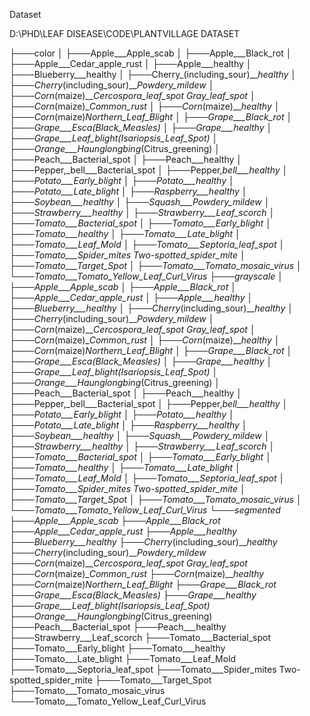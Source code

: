 Dataset

D:\PHD\LEAF DISEASE\CODE\PLANTVILLAGE DATASET

├───color
│   ├───Apple___Apple_scab
│   ├───Apple___Black_rot
│   ├───Apple___Cedar_apple_rust
│   ├───Apple___healthy
│   ├───Blueberry___healthy
│   ├───Cherry_(including_sour)___healthy
│   ├───Cherry_(including_sour)___Powdery_mildew
│   ├───Corn_(maize)___Cercospora_leaf_spot Gray_leaf_spot
│   ├───Corn_(maize)___Common_rust_
│   ├───Corn_(maize)___healthy
│   ├───Corn_(maize)___Northern_Leaf_Blight
│   ├───Grape___Black_rot
│   ├───Grape___Esca_(Black_Measles)
│   ├───Grape___healthy
│   ├───Grape___Leaf_blight_(Isariopsis_Leaf_Spot)
│   ├───Orange___Haunglongbing_(Citrus_greening)
│   ├───Peach___Bacterial_spot
│   ├───Peach___healthy
│   ├───Pepper,_bell___Bacterial_spot
│   ├───Pepper,_bell___healthy
│   ├───Potato___Early_blight
│   ├───Potato___healthy
│   ├───Potato___Late_blight
│   ├───Raspberry___healthy
│   ├───Soybean___healthy
│   ├───Squash___Powdery_mildew
│   ├───Strawberry___healthy
│   ├───Strawberry___Leaf_scorch
│   ├───Tomato___Bacterial_spot
│   ├───Tomato___Early_blight
│   ├───Tomato___healthy
│   ├───Tomato___Late_blight
│   ├───Tomato___Leaf_Mold
│   ├───Tomato___Septoria_leaf_spot
│   ├───Tomato___Spider_mites Two-spotted_spider_mite
│   ├───Tomato___Target_Spot
│   ├───Tomato___Tomato_mosaic_virus
│   └───Tomato___Tomato_Yellow_Leaf_Curl_Virus
├───grayscale
│   ├───Apple___Apple_scab
│   ├───Apple___Black_rot
│   ├───Apple___Cedar_apple_rust
│   ├───Apple___healthy
│   ├───Blueberry___healthy
│   ├───Cherry_(including_sour)___healthy
│   ├───Cherry_(including_sour)___Powdery_mildew
│   ├───Corn_(maize)___Cercospora_leaf_spot Gray_leaf_spot
│   ├───Corn_(maize)___Common_rust_
│   ├───Corn_(maize)___healthy
│   ├───Corn_(maize)___Northern_Leaf_Blight
│   ├───Grape___Black_rot
│   ├───Grape___Esca_(Black_Measles)
│   ├───Grape___healthy
│   ├───Grape___Leaf_blight_(Isariopsis_Leaf_Spot)
│   ├───Orange___Haunglongbing_(Citrus_greening)
│   ├───Peach___Bacterial_spot
│   ├───Peach___healthy
│   ├───Pepper,_bell___Bacterial_spot
│   ├───Pepper,_bell___healthy
│   ├───Potato___Early_blight
│   ├───Potato___healthy
│   ├───Potato___Late_blight
│   ├───Raspberry___healthy
│   ├───Soybean___healthy
│   ├───Squash___Powdery_mildew
│   ├───Strawberry___healthy
│   ├───Strawberry___Leaf_scorch
│   ├───Tomato___Bacterial_spot
│   ├───Tomato___Early_blight
│   ├───Tomato___healthy
│   ├───Tomato___Late_blight
│   ├───Tomato___Leaf_Mold
│   ├───Tomato___Septoria_leaf_spot
│   ├───Tomato___Spider_mites Two-spotted_spider_mite
│   ├───Tomato___Target_Spot
│   ├───Tomato___Tomato_mosaic_virus
│   └───Tomato___Tomato_Yellow_Leaf_Curl_Virus
└───segmented
    ├───Apple___Apple_scab
    ├───Apple___Black_rot
    ├───Apple___Cedar_apple_rust
    ├───Apple___healthy
    ├───Blueberry___healthy
    ├───Cherry_(including_sour)___healthy
    ├───Cherry_(including_sour)___Powdery_mildew
    ├───Corn_(maize)___Cercospora_leaf_spot Gray_leaf_spot
    ├───Corn_(maize)___Common_rust_
    ├───Corn_(maize)___healthy
    ├───Corn_(maize)___Northern_Leaf_Blight
    ├───Grape___Black_rot
    ├───Grape___Esca_(Black_Measles)
    ├───Grape___healthy
    ├───Grape___Leaf_blight_(Isariopsis_Leaf_Spot)
    ├───Orange___Haunglongbing_(Citrus_greening)
    ├───Peach___Bacterial_spot
    ├───Peach___healthy
    ├───Strawberry___Leaf_scorch
    ├───Tomato___Bacterial_spot
    ├───Tomato___Early_blight
    ├───Tomato___healthy
    ├───Tomato___Late_blight
    ├───Tomato___Leaf_Mold
    ├───Tomato___Septoria_leaf_spot
    ├───Tomato___Spider_mites Two-spotted_spider_mite
    ├───Tomato___Target_Spot
    ├───Tomato___Tomato_mosaic_virus
    └───Tomato___Tomato_Yellow_Leaf_Curl_Virus
